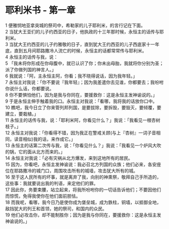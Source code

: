 # 耶利米书 - 第一章
  
 1 便雅悯地亚拿突城的祭司中，希勒家的儿子耶利米，的言行记在下面。  
 2 当犹大王亚们的儿子约西亚的日子，他执政的十三年那时候，永恒主的话传与耶利米。  
 3 当犹大王约西亚的儿子约雅敬的日子，直到犹大王约西亚的儿子西底家十一年底，直到五月间耶路撒冷人流亡的时候，永恒主的话都常常传与耶利米。  
 4 永恒主的话传与我，说：  
 5 「我未将你形成在你母腹中，就已认识了你；你未出母胎，我就将你分别为圣；派了你做列国的神言人。」  
 6 我就说：「阿，主永恒主阿，你看；我不晓得说话，因为我年轻。」  
 7 永恒主对我说：「你不要说『我年轻』；因为我差遣你去见谁，你都要去；我吩咐你说什么话，你都要说。  
 8 你不要惧怕他们，因为是我与你同在，要援救你：这是永恒主发神谕说的。」  
 9 于是永恒主伸手触着我的口。永恒主对我说：「看哪，我将我的话放你口中。  
 10 瞧吧，我今日立了你来管列邦列国，是要拔除，要拆毁，要毁灭，要倾覆，要建立，要栽植。」  
 11 永恒主的话传与我，说：「耶利米阿，你看见什么？」我说：「我看见一根杏树枝子。」  
 12 永恒主对我说：「你看得不错，因为我正在警戒关顾(与上『杏树』一词子音相同，读音相似)我的话，来作成它。」  
 13 永恒主的话第二次传与我，说：「你看见什么？」我说：「我看见一个炉风大吹的锅，它的面从北方而来的。」  
 14 永恒主对我说：「必有灾祸从北方爆发，来到这地所有的居民。  
 15 因为，你看吧，永恒主发神谕说：我必召北方列国的众族；他们必来，各安座位在耶路撒冷的城门口，周围攻击所有的城墙，攻击犹大所有的城。  
 16 至于这人民所有的坏事，就是离弃了我，向别的神熏祭，敬拜自己手所造的，这些事：我就要说出我的判语，来定他们的罪。  
 17 因此你，务要束腰，站立起来，将我所吩咐你的一切话告诉他们；不要因他们而惊慌，免得我使你在他们面前胆怯。  
 18 而我呢，看哪，我今日乃是使你成为堡垒城，成为鉄柱，铜墙，以抵御全地，敌挡犹大的列王和首领，她的祭司，和国内的众民。  
 19 他们必攻击你，却不能制胜你；因为是我与你同在，要援救你：这是永恒主发神谕说的。」